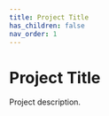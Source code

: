 ```yaml
---
title: Project Title
has_children: false
nav_order: 1
---
```


# Project Title

Project description.
